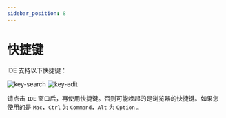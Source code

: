 ```yaml
---
sidebar_position: 8
---
```



# 快捷键

IDE 支持以下快捷键：

![key-search](https://1024-staging-1258723534.cos.ap-guangzhou.myqcloud.com/doc_assets/key-search.png)
![key-edit](https://1024-staging-1258723534.cos.ap-guangzhou.myqcloud.com/doc_assets/key-edit.png)

请点击 `IDE` 窗口后，再使用快捷键。否则可能唤起的是浏览器的快捷键。如果您使用的是 `Mac`，`Ctrl` 为 `Command`，`Alt` 为 `Option` 。

